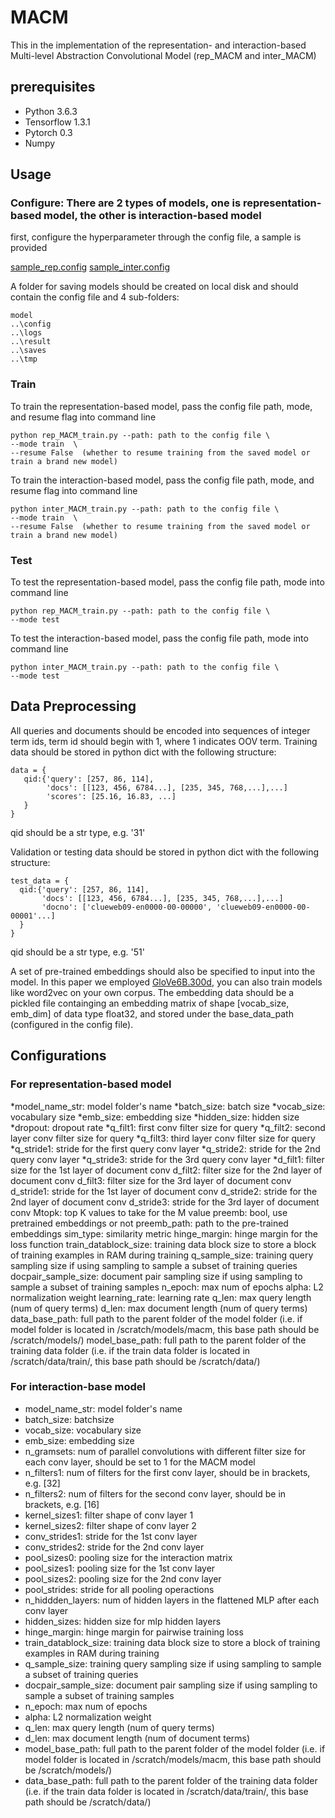 # MACM

This in the implementation of the representation- and interaction-based Multi-level Abstraction Convolutional Model (rep_MACM and inter_MACM)


## prerequisites

* Python 3.6.3
* Tensorflow 1.3.1
* Pytorch 0.3
* Numpy


## Usage

### Configure: There are 2 types of models, one is representation-based model, the other is interaction-based model
first, configure the hyperparameter through the config file, a sample is provided

[sample_rep.config](https://github.com/yifannieumontreal/artifact)
[sample_inter.config]()

A folder for saving models should be created on local disk and should contain the config file and 4 sub-folders:

```
model
..\config
..\logs
..\result
..\saves
..\tmp

```

### Train

To train the representation-based model, pass the config file path, mode, and resume flag into command line
```
python rep_MACM_train.py --path: path to the config file \
--mode train  \
--resume False  (whether to resume training from the saved model or train a brand new model)
```

To train the interaction-based model, pass the config file path, mode, and resume flag into command line
```
python inter_MACM_train.py --path: path to the config file \
--mode train  \
--resume False  (whether to resume training from the saved model or train a brand new model)
```

### Test
To test the representation-based model, pass the config file path, mode into command line
```
python rep_MACM_train.py --path: path to the config file \
--mode test
```

To test the interaction-based model, pass the config file path, mode into command line
```
python inter_MACM_train.py --path: path to the config file \
--mode test
```

## Data Preprocessing
All queries and documents should be encoded into sequences of integer term ids, term id should begin with 1, where 1 indicates OOV term.
Training data should be stored in python dict with the following structure:
```
data = {
   qid:{'query': [257, 86, 114],
        'docs': [[123, 456, 6784...], [235, 345, 768,...],...]
        'scores': [25.16, 16.83, ...]
   }
}
```
qid should be a str type, e.g. '31'

Validation or testing data should be stored in python dict with the following structure:
```
test_data = {
  qid:{'query': [257, 86, 114],
       'docs': [[123, 456, 6784...], [235, 345, 768,...],...]
       'docno': ['clueweb09-en0000-00-00000', 'clueweb09-en0000-00-00001'...]
  }
}
``` 
qid should be a str type, e.g. '51'

A set of pre-trained embeddings should also be specified to input into the model. In this paper we employed [GloVe6B.300d](https://nlp.stanford.edu/projects/glove/), you can also train models like word2vec on your own corpus. The embedding data should be a pickled file containging an embedding matrix of shape [vocab_size, emb_dim] of data type float32, and stored under the base_data_path (configured in the config file).

## Configurations
### For representation-based model
*model_name_str: model folder's name
*batch_size: batch size
*vocab_size: vocabulary size
*emb_size: embedding size
*hidden_size: hidden size
*dropout: dropout rate
*q_filt1: first conv filter size for query
*q_filt2: second layer conv filter size for query
*q_filt3: third layer conv filter size for query
*q_stride1: stride for the first query conv layer
*q_stride2: stride for the 2nd query conv layer
*q_stride3: stride for the 3rd query conv layer
*d_filt1: filter size for the 1st layer of document conv
d_filt2:  filter size for the 2nd layer of document conv
d_filt3:  filter size for the 3rd layer of document conv
d_stride1:  stride for the 1st layer of document conv
d_stride2:  stride for the 2nd layer of document conv
d_stride3:  stride for the 3rd layer of document conv
Mtopk: top K values to take for the M value
preemb: bool, use pretrained embeddings or not
preemb_path: path to the pre-trained embeddings
sim_type: similarity metric
hinge_margin: hinge margin for the loss function
train_datablock_size: training data block size to store a block of training examples in RAM during training
q_sample_size: training query sampling size if using sampling to sample a subset of training queries
docpair_sample_size: document pair sampling size if using sampling to sample a subset of training samples
n_epoch: max num of epochs
alpha: L2 normalization weight
learning_rate: learning rate
q_len: max query length (num of query terms)
d_len: max document length (num of query terms)
data_base_path: full path to the parent folder of the model folder (i.e. if model folder is located in /scratch/models/macm, this base path should be /scratch/models/)
model_base_path: full path to the parent folder of the training data folder (i.e. if the train data folder is located in /scratch/data/train/, this base path should be /scratch/data/)

### For interaction-base model
* model_name_str: model folder's name
* batch_size: batchsize
* vocab_size: vocabulary size
* emb_size: embedding size
* n_gramsets: num of parallel convolutions with different filter size for each conv layer, should be set to 1 for the MACM model
* n_filters1: num of filters for the first conv layer, should be in brackets, e.g. [32]
* n_filters2: num of filters for the second conv layer, should be in brackets, e.g. [16]
* kernel_sizes1: filter shape of conv layer 1
* kernel_sizes2: filter shape of conv layer 2
* conv_strides1: stride for the 1st conv layer
* conv_strides2: stride for the 2nd conv layer
* pool_sizes0: pooling size for the interaction matrix
* pool_sizes1: pooling size for the 1st conv layer
* pool_sizes2: pooling size for the 2nd conv layer
* pool_strides: stride for all pooling operactions
* n_hiddden_layers: num of hidden layers in the flattened MLP after each conv layer
* hidden_sizes: hidden size for mlp hidden layers
* hinge_margin: hinge margin for pairwise training loss
* train_datablock_size: training data block size to store a block of training examples in RAM during training
* q_sample_size: training query sampling size if using sampling to sample a subset of training queries
* docpair_sample_size: document pair sampling size if using sampling to sample a subset of training samples
* n_epoch: max num of epochs
* alpha: L2 normalization weight
* q_len: max query length (num of query terms)
* d_len: max document length (num of document terms)
* model_base_path: full path to the parent folder of the model folder (i.e. if model folder is located in /scratch/models/macm, this base path should be /scratch/models/)
* data_base_path: full path to the parent folder of the training data folder (i.e. if the train data folder is located in /scratch/data/train/, this base path should be /scratch/data/)


